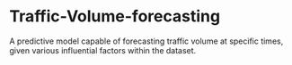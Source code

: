 # Traffic-Volume-forecasting
A predictive model capable of forecasting traffic volume at specific times, given various influential factors within the dataset.
